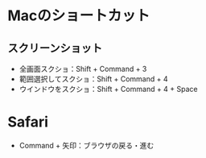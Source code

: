 # Macのショートカット

## スクリーンショット
- 全画面スクショ：Shift + Command + 3
- 範囲選択してスクショ：Shift + Command + 4
- ウインドウをスクショ：Shift + Command + 4 + Space

# Safari
- Command + 矢印：ブラウザの戻る・進む
